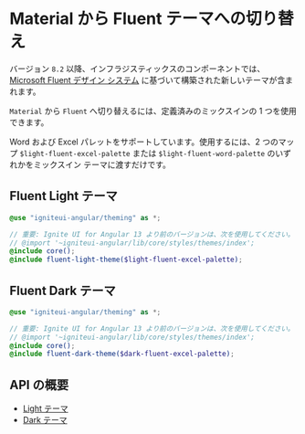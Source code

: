 # Material から Fluent テーマへの切り替え
バージョン `8.2` 以降、インフラジスティックスのコンポーネントでは、[Microsoft Fluent デザイン システム](https://www.microsoft.com/design/fluent/) に基づいて構築された新しいテーマが含まれます。 
 
`Material` から `Fluent` へ切り替えるには、定義済みのミックスインの 1 つを使用できます。

Word および Excel パレットをサポートしています。使用するには、2 つのマップ `$light-fluent-excel-palette` または `$light-fluent-word-palette` のいずれかをミックスイン テーマに渡すだけです。

## Fluent Light テーマ
```scss
@use "igniteui-angular/theming" as *;

// 重要: Ignite UI for Angular 13 より前のバージョンは、次を使用してください。
// @import '~igniteui-angular/lib/core/styles/themes/index';
@include core();
@include fluent-light-theme($light-fluent-excel-palette);
```

## Fluent Dark テーマ
```scss
@use "igniteui-angular/theming" as *;

// 重要: Ignite UI for Angular 13 より前のバージョンは、次を使用してください。
// @import '~igniteui-angular/lib/core/styles/themes/index';
@include core();
@include fluent-dark-theme($dark-fluent-excel-palette);
```

## API の概要
* [Light テーマ]({environment:sassApiUrl}/index.html#mixin-fluent-light-theme)
* [Dark テーマ]({environment:sassApiUrl}/index.html#mixin-fluent-dark-theme)
